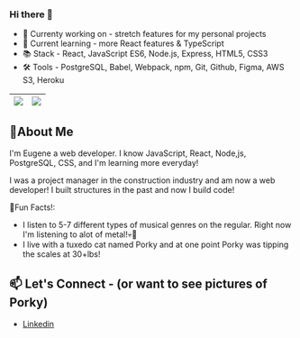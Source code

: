 ### Hi there 👋
  * 🔭 Currenty working on - stretch features for my personal projects
  * 🌱 Current learning - more React features & TypeScript
  * 📚 Stack - React, JavaScript ES6, Node.js, Express, HTML5, CSS3
  * 🛠 Tools - PostgreSQL, Babel, Webpack, npm, Git, Github, Figma, AWS S3, Heroku 
  
| <a href="https://github.com/Eugenepark215/github-readme-stats"><img align="center" src="https://github-readme-stats-git-masterrstaa-rickstaa.vercel.app/api?username=Eugenepark215&show_icons=true&hide=stars,contribs&hide_border=true"/></a> | <a href="https://github.com/Eugenepark215/github-readme-stats"><img align="center" src="https://github-readme-stats-git-masterrstaa-rickstaa.vercel.app/api/top-langs/?username=Eugenepark215&layout=compact&hide_border=true" /></a> |
| ------------- | ------------- |

## 💬About Me

I'm Eugene a web developer. I know JavaScript, React, Node,js, PostgreSQL, CSS, and I'm learning more everyday!

I was a project manager in the construction industry and am now a web developer!
I built structures in the past and now I build code!


💫Fun Facts!:

  * I listen to 5-7 different types of musical genres on the regular. Right now I'm listening to alot of metal!💀🎸
  * I live with a tuxedo cat named Porky and at one point Porky was tipping the scales at 30+lbs!


## 📫 Let's Connect - (or want to see pictures of Porky)
  * [Linkedin](https://www.linkedin.com/in/eugenepark215/)

